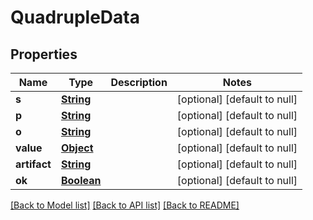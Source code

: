 # QuadrupleData
## Properties

Name | Type | Description | Notes
------------ | ------------- | ------------- | -------------
**s** | [**String**](string.md) |  | [optional] [default to null]
**p** | [**String**](string.md) |  | [optional] [default to null]
**o** | [**String**](string.md) |  | [optional] [default to null]
**value** | [**Object**](.md) |  | [optional] [default to null]
**artifact** | [**String**](string.md) |  | [optional] [default to null]
**ok** | [**Boolean**](boolean.md) |  | [optional] [default to null]

[[Back to Model list]](../README.md#documentation-for-models) [[Back to API list]](../README.md#documentation-for-api-endpoints) [[Back to README]](../README.md)

